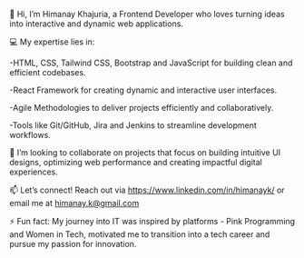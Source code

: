 👋 Hi, I’m Himanay Khajuria, a Frontend Developer who loves turning ideas into interactive and dynamic web applications.

💻 My expertise lies in:

-HTML, CSS, Tailwind CSS, Bootstrap and JavaScript for building clean and efficient codebases.

-React Framework for creating dynamic and interactive user interfaces.

-Agile Methodologies to deliver projects efficiently and collaboratively.

-Tools like Git/GitHub, Jira and Jenkins to streamline development workflows.

💞️ I’m looking to collaborate on projects that focus on building intuitive UI designs, optimizing web performance and creating impactful digital experiences.

📫 Let’s connect! Reach out via https://www.linkedin.com/in/himanayk/ or email me at himanay.k@gmail.com

⚡ Fun fact: My journey into IT was inspired by platforms - Pink Programming and Women in Tech, motivated me to transition into a tech career and pursue my passion for innovation.



<!---
HimanayK/HimanayK is a ✨ special ✨ repository because its `README.md` (this file) appears on your GitHub profile.
You can click the Preview link to take a look at your changes.
--->
